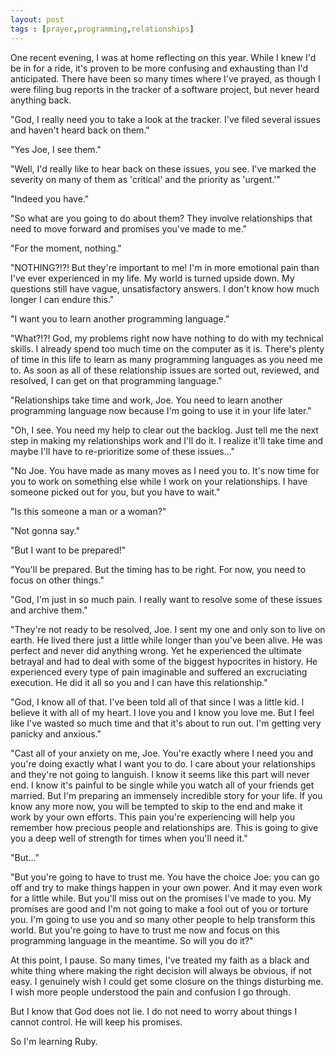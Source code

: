 ```yaml
---
layout: post
tags : [prayer,programming,relationships]
---
```


One recent evening, I was at home reflecting on this year. While I knew I'd be in for a ride, it's proven to be more confusing and exhausting than I'd anticipated. There have been so many times where I've prayed, as though I were filing bug reports in the tracker of a software project, but never heard anything back.

"God, I really need you to take a look at the tracker. I've filed several issues and haven't heard back on them."

"Yes Joe, I see them."

"Well, I'd really like to hear back on these issues, you see. I've marked the severity on many of them as 'critical' and the priority as 'urgent.'"

"Indeed you have."

"So what are you going to do about them? They involve relationships that need to move forward and promises you've made to me."

"For the moment, nothing."

"NOTHING?!?! But they're important to me! I'm in more emotional pain than I've ever experienced in my life. My world is turned upside down. My questions still have vague, unsatisfactory answers. I don't know how much longer I can endure this."

"I want you to learn another programming language."

"What?!?! God, my problems right now have nothing to do with my technical skills. I already spend too much time on the computer as it is. There's plenty of time in this life to learn as many programming languages as you need me to. As soon as all of these relationship issues are sorted out, reviewed, and resolved, I can get on that programming language."

"Relationships take time and work, Joe. You need to learn another programming language now because I'm going to use it in your life later."

"Oh, I see. You need my help to clear out the backlog. Just tell me the next step in making my relationships work and I'll do it. I realize it'll take time and maybe I'll have to re-prioritize some of these issues..."

"No Joe. You have made as many moves as I need you to. It's now time for you to work on something else while I work on your relationships. I have someone picked out for you, but you have to wait."

"Is this someone a man or a woman?"

"Not gonna say."

"But I want to be prepared!"

"You'll be prepared. But the timing has to be right. For now, you need to focus on other things."

"God, I'm just in so much pain. I really want to resolve some of these issues and archive them."

"They're not ready to be resolved, Joe. I sent my one and only son to live on earth. He lived there just a little while longer than you've been alive. He was perfect and never did anything wrong. Yet he experienced the ultimate betrayal and had to deal with some of the biggest hypocrites in history. He experienced every type of pain imaginable and suffered an excruciating execution. He did it all so you and I can have this relationship."

"God, I know all of that. I've been told all of that since I was a little kid. I believe it with all of my heart. I love you and I know you love me. But I feel like I've wasted so much time and that it's about to run out. I'm getting very panicky and anxious."

"Cast all of your anxiety on me, Joe. You're exactly where I need you and you're doing exactly what I want you to do. I care about your relationships and they're not going to languish. I know it seems like this part will never end. I know it's painful to be single while you watch all of your friends get married. But I'm preparing an immensely incredible story for your life. If you know any more now, you will be tempted to skip to the end and make it work by your own efforts. This pain you're experiencing will help you remember how precious people and relationships are. This is going to give you a deep well of strength for times when you'll need it."

"But..."

"But you're going to have to trust me. You have the choice Joe: you can go off and try to make things happen in your own power. And it may even work for a little while. But you'll miss out on the promises I've made to you. My promises are good and I'm not going to make a fool out of you or torture you. I'm going to use you and so many other people to help transform this world. But you're going to have to trust me now and focus on this programming language in the meantime. So will you do it?"

At this point, I pause. So many times, I've treated my faith as a black and white thing where making the right decision will always be obvious, if not easy. I genuinely wish I could get some closure on the things disturbing me. I wish more people understood the pain and confusion I go through. 

But I know that God does not lie. I do not need to worry about things I cannot control. He will keep his promises.

So I'm learning Ruby.

